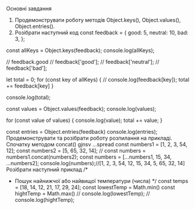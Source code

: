 Основні завдання
1. Продемонструвати роботу методів Object.keys(), Object.values(), Object.entries().
2. Розібрати наступний код
const feedback = {
    good: 5,
    neutral: 10,
    bad: 3,
  };
 


  const allKeys = Object.keys(feedback);
  console.log(allKeys);


// feedback.good
// feedback['good'];
// feedback['neutral'];
// feedback['bad'];


let total = 0;
  for (const key of allKeys) {
    // console.log(feedback[key]);
    total += feedback[key]
  }


console.log(total);


const values = Object.values(feedback);
console.log(values);


for (const value of values) {
  console.log(value);
  total += value;
}


const entries = Object.entries(feedback)
console.log(entries);
Продемонструвати та розібрати роботу розпилання на прикладі. Спочатку методом concat() gjnsv …spread
const numbers1 = [1, 2, 3, 54, 12];
const numbers2 = [5, 65, 32, 14];
// const numbers = numbers1.concat(numbers2);
const numbers = [...numbers1, 15, 34, ...numbers2];
console.log(numbers);//[1, 2, 3, 54, 12, 15, 34, 5, 65, 32, 14]
Розібрати наступний приклад
 /*
   * Пошук найнижчої або найвищої температури (числа)
   */
  const temps = [18, 14, 12, 21, 17, 29, 24];
  const lowestTemp = Math.min()
  const hightTemp = Math.max()
   // console.log(lowestTemp);
  // console.log(hightTemp);
